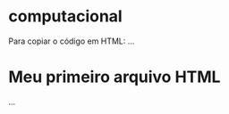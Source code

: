 # computacional

Para copiar o código em HTML:
...
<html>
  <h1>Meu primeiro arquivo HTML</h1></html>
...
